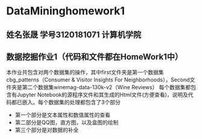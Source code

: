 # DataMininghomework1
## 姓名张晟  学号3120181071  计算机学院

## 数据挖掘作业1（代码和文件都在HomeWork1中）

本作业共包含对两个数据集的操作，其中first文件夹是第一个数据集cbg_patterns（Consumer & Visitor Insights For Neighborhoods），Second文件夹是第二个数据集winemag-data-130k-v2（Wine Reviews）
每个数据集都包含有Jupyter Notebook的源程序文件和其生成的Html文件(方便查看)，说明及代码都已嵌入。每个数据集的处理都包含了3个部分
* 第一个部分是文本属性和数值属性的查看
* 第二部分是QQ图，直方图，以及盒图的绘制
* 第三个部分是对数据的补全
